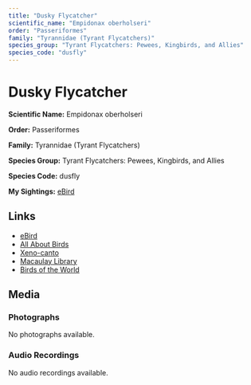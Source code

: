 ```yaml
---
title: "Dusky Flycatcher"
scientific_name: "Empidonax oberholseri"
order: "Passeriformes"
family: "Tyrannidae (Tyrant Flycatchers)"
species_group: "Tyrant Flycatchers: Pewees, Kingbirds, and Allies"
species_code: "dusfly"
---
```


# Dusky Flycatcher

**Scientific Name:** Empidonax oberholseri

**Order:** Passeriformes

**Family:** Tyrannidae (Tyrant Flycatchers)

**Species Group:** Tyrant Flycatchers: Pewees, Kingbirds, and Allies

**Species Code:** dusfly

**My Sightings:** [eBird](https://ebird.org/lifelist?r=world&time=life&spp=dusfly)

## Links
* [eBird](https://ebird.org/species/dusfly) 
* [All About Birds](https://www.allaboutbirds.org/guide/dusfly) 
* [Xeno-canto](https://www.xeno-canto.org/species/dusfly) 
* [Macaulay Library](https://search.macaulaylibrary.org/catalog?taxonCode=dusfly&sort=rating_rank_desc)
* [Birds of the World](https://birdsoftheworld.org/bow/species/dusfly)

## Media
### Photographs
No photographs available.

### Audio Recordings
No audio recordings available.
